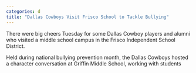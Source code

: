 ```yaml
---
categories: d
title: "Dallas Cowboys Visit Frisco School to Tackle Bullying"
---
```


There were big cheers Tuesday for some Dallas Cowboy players and alumni who visited a middle school campus in the Frisco Independent School District.



Held during national bullying prevention month, the Dallas Cowboys hosted a character conversation at Griffin Middle School, working with students